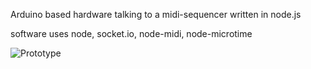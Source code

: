 Arduino based hardware talking to a midi-sequencer written in node.js 

software uses node, socket.io, node-midi, node-microtime

![Prototype](https://raw.github.com/possan/nodesequencer/master/prototype.jpg)


